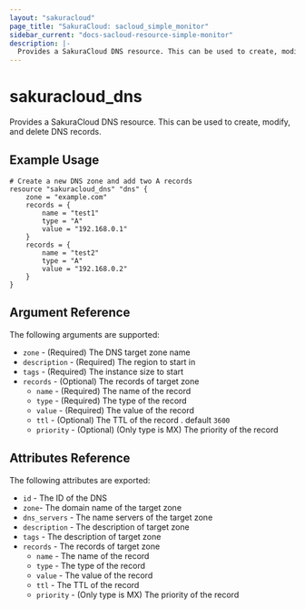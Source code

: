 ```yaml
---
layout: "sakuracloud"
page_title: "SakuraCloud: sacloud_simple_monitor"
sidebar_current: "docs-sacloud-resource-simple-monitor"
description: |-
  Provides a SakuraCloud DNS resource. This can be used to create, modify, and delete DNS records.
---
```


# sakuracloud\_dns

Provides a SakuraCloud DNS resource. This can be used to create,
modify, and delete DNS records. 

## Example Usage

```
# Create a new DNS zone and add two A records
resource "sakuracloud_dns" "dns" {
    zone = "example.com"
    records = {
        name = "test1"
        type = "A"
        value = "192.168.0.1"
    } 
    records = {
        name = "test2"
        type = "A"
        value = "192.168.0.2"
    } 
}
```

## Argument Reference

The following arguments are supported:

* `zone` - (Required) The DNS target zone name
* `description` - (Required) The region to start in
* `tags` - (Required) The instance size to start
* `records` - (Optional) The records of target zone
  * `name` - (Required) The name of the record
  * `type` - (Required) The type of the record
  * `value` - (Required) The value of the record
  * `ttl` - (Optional) The TTL of the record . default `3600`
  * `priority` - (Optional) (Only type is MX) The priority of the record



## Attributes Reference

The following attributes are exported:

* `id` - The ID of the DNS
* `zone`- The domain name of the target zone
* `dns_servers` - The name servers of the target zone
* `description` - The description of target zone
* `tags` - The description of target zone
* `records` - The records of target zone
  * `name` - The name of the record
  * `type` - The type of the record
  * `value` - The value of the record
  * `ttl` - The TTL of the record
  * `priority` - (Only type is MX) The priority of the record
